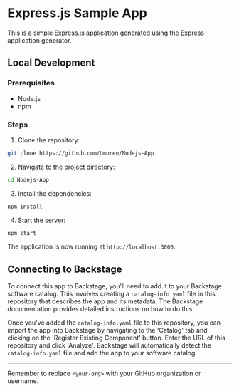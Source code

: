 # Express.js Sample App

This is a simple Express.js application generated using the Express application generator.

## Local Development

### Prerequisites

- Node.js
- npm

### Steps

1. Clone the repository:

```bash
git clone https://github.com/Umoren/Nodejs-App
```

2. Navigate to the project directory:

```bash
cd Nodejs-App
```

3. Install the dependencies:

```bash
npm install
```

4. Start the server:

```bash
npm start
```

The application is now running at `http://localhost:3000`.

## Connecting to Backstage

To connect this app to Backstage, you'll need to add it to your Backstage software catalog. This involves creating a `catalog-info.yaml` file in this repository that describes the app and its metadata. The Backstage documentation provides detailed instructions on how to do this.

Once you've added the `catalog-info.yaml` file to this repository, you can import the app into Backstage by navigating to the 'Catalog' tab and clicking on the 'Register Existing Component' button. Enter the URL of this repository and click 'Analyze'. Backstage will automatically detect the `catalog-info.yaml` file and add the app to your software catalog.

---

Remember to replace `<your-org>` with your GitHub organization or username.